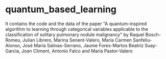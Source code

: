 # quantum_based_learning

It contains the code and the data of the paper "A quantum-inspired algorithm to learning through categorical variables applicable to the classification of solitary pulmonary nodule malignancy" by Raquel Bosch-Romeu, Julian Librero, Marina Senent-Valero, María Carmen Sanfeliu-Alonso, José María Salinas-Serrano, Jaume Fores-Martos  Beatriz Suay-Garcia, Joan Climent, Antonio Falco  and María Pastor-Valero
